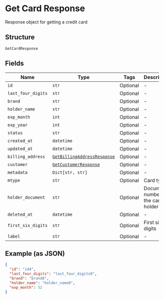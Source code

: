 
# Get Card Response

Response object for getting a credit card

## Structure

`GetCardResponse`

## Fields

| Name | Type | Tags | Description |
|  --- | --- | --- | --- |
| `id` | `str` | Optional | - |
| `last_four_digits` | `str` | Optional | - |
| `brand` | `str` | Optional | - |
| `holder_name` | `str` | Optional | - |
| `exp_month` | `int` | Optional | - |
| `exp_year` | `int` | Optional | - |
| `status` | `str` | Optional | - |
| `created_at` | `datetime` | Optional | - |
| `updated_at` | `datetime` | Optional | - |
| `billing_address` | [`GetBillingAddressResponse`](../../doc/models/get-billing-address-response.md) | Optional | - |
| `customer` | [`GetCustomerResponse`](../../doc/models/get-customer-response.md) | Optional | - |
| `metadata` | `Dict[str, str]` | Optional | - |
| `mtype` | `str` | Optional | Card type |
| `holder_document` | `str` | Optional | Document number for the card's holder |
| `deleted_at` | `datetime` | Optional | - |
| `first_six_digits` | `str` | Optional | First six digits |
| `label` | `str` | Optional | - |

## Example (as JSON)

```json
{
  "id": "id4",
  "last_four_digits": "last_four_digits0",
  "brand": "brand8",
  "holder_name": "holder_name0",
  "exp_month": 52
}
```

